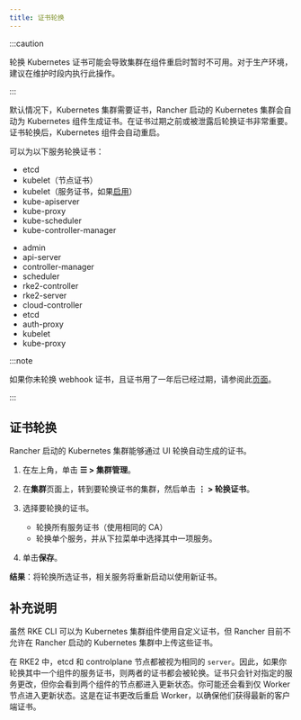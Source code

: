 ```yaml
---
title: 证书轮换
---
```


:::caution

轮换 Kubernetes 证书可能会导致集群在组件重启时暂时不可用。对于生产环境，建议在维护时段内执行此操作。

:::

默认情况下，Kubernetes 集群需要证书，Rancher 启动的 Kubernetes 集群会自动为 Kubernetes 组件生成证书。在证书过期之前或被泄露后轮换证书非常重要。证书轮换后，Kubernetes 组件会自动重启。

可以为以下服务轮换证书：

<Tabs>
<TabItem value="RKE">

- etcd
- kubelet（节点证书）
- kubelet（服务证书，如果[启用](https://rancher.com/docs/rke/latest/en/config-options/services/#kubelet-options)）
- kube-apiserver
- kube-proxy
- kube-scheduler
- kube-controller-manager

</TabItem>
<TabItem value="RKE2">

- admin
- api-server
- controller-manager
- scheduler
- rke2-controller
- rke2-server
- cloud-controller
- etcd
- auth-proxy
- kubelet
- kube-proxy

</TabItem>
</Tabs>

:::note

如果你未轮换 webhook 证书，且证书用了一年后已经过期，请参阅此[页面](../../../troubleshooting/other-troubleshooting-tips/expired-webhook-certificate-rotation.md)。

:::

## 证书轮换

Rancher 启动的 Kubernetes 集群能够通过 UI 轮换自动生成的证书。

1. 在左上角，单击 **☰ > 集群管理**。
1. 在**集群**页面上，转到要轮换证书的集群，然后单击 **⋮ > 轮换证书**。
1. 选择要轮换的证书。

   * 轮换所有服务证书（使用相同的 CA）
   * 轮换单个服务，并从下拉菜单中选择其中一项服务。

1. 单击**保存**。

**结果**：将轮换所选证书，相关服务将重新启动以使用新证书。

## 补充说明

<Tabs>
<TabItem value="RKE">

虽然 RKE CLI 可以为 Kubernetes 集群组件使用自定义证书，但 Rancher 目前不允许在 Rancher 启动的 Kubernetes 集群中上传这些证书。

</TabItem>
<TabItem value="RKE2">

在 RKE2 中，etcd 和 controlplane 节点都被视为相同的 `server`。因此，如果你轮换其中一个组件的服务证书，则两者的证书都会被轮换。证书只会针对指定的服务更改，但你会看到两个组件的节点都进入更新状态。你可能还会看到仅 Worker 节点进入更新状态。这是在证书更改后重启 Worker，以确保他们获得最新的客户端证书。

</TabItem>
</Tabs>
